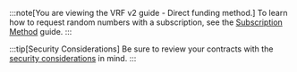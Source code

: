 :::note[You are viewing the VRF v2 guide - Direct funding method.]
To learn how to request random numbers with a subscription, see the [Subscription Method](/vrf/v2/subscription/) guide.
:::

:::tip[Security Considerations]
Be sure to review your contracts with the [security considerations](/vrf/v2/security/) in mind.
:::
